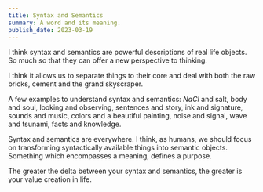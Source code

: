 ```yaml
---
title: Syntax and Semantics
summary: A word and its meaning. 
publish_date: 2023-03-19
---
```


I think syntax and semantics are powerful descriptions of real life objects. So much so that they can offer a new perspective to thinking.

I think it allows us to separate things to their core and deal with both the raw bricks, cement and the grand skyscraper.

A few examples to understand syntax and semantics: $NaCl$ and salt, body and soul, looking and observing, sentences and story, ink and signature, sounds and music, colors and a beautiful painting, noise and signal, wave and tsunami, facts and knowledge. 

Syntax and semantics are everywhere. I think, as humans, we should focus on transforming syntactically available things into semantic objects. Something which encompasses a meaning, defines a purpose.

The greater the delta between your syntax and semantics, the greater is your value creation in life.
